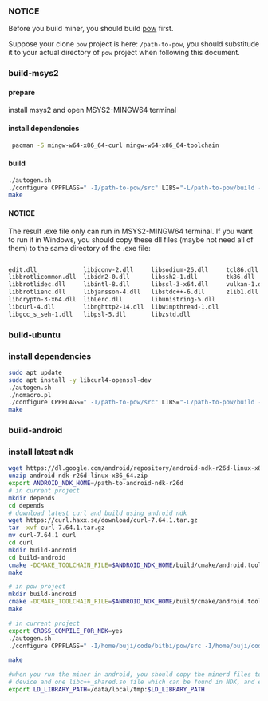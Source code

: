 
### NOTICE

Before you build miner, you should build [pow](https://github.com/bitbi-core/pow) first.

Suppose your clone `pow` project is here: `/path-to-pow`, you should substitude it to your actual directory of `pow` project when following this document.

### build-msys2

#### prepare

install msys2 and open MSYS2-MINGW64 terminal

#### install dependencies

```bash
 pacman -S mingw-w64-x86_64-curl mingw-w64-x86_64-toolchain
```

#### build

```bash
./autogen.sh
./configure CPPFLAGS=" -I/path-to-pow/src" LIBS="-L/path-to-pow/build -lrandomx"
make
```

#### NOTICE

The result .exe file only can run in MSYS2-MINGW64 terminal. If you want to run it in Windows, you should copy these dll files (maybe not need all of them) to the same directory of the .exe file:

```bash

edit.dll             libiconv-2.dll     libsodium-26.dll     tcl86.dll
libbrotlicommon.dll  libidn2-0.dll      libssh2-1.dll        tk86.dll
libbrotlidec.dll     libintl-8.dll      libssl-3-x64.dll     vulkan-1.dll
libbrotlienc.dll     libjansson-4.dll   libstdc++-6.dll      zlib1.dll
libcrypto-3-x64.dll  libLerc.dll        libunistring-5.dll
libcurl-4.dll        libnghttp2-14.dll  libwinpthread-1.dll
libgcc_s_seh-1.dll   libpsl-5.dll       libzstd.dll

```

### build-ubuntu

### install dependencies

```bash
sudo apt update
sudo apt install -y libcurl4-openssl-dev
./autogen.sh
./nomacro.pl
./configure CPPFLAGS=" -I/path-to-pow/src" LIBS="-L/path-to-pow/build -lrandomx"
make
```


### build-android

### install latest ndk
    
```bash
wget https://dl.google.com/android/repository/android-ndk-r26d-linux-x86_64.zip
unzip android-ndk-r26d-linux-x86_64.zip
export ANDROID_NDK_HOME=/path-to-android-ndk-r26d
# in current project
mkdir depends
cd depends
# download latest curl and build using android ndk
wget https://curl.haxx.se/download/curl-7.64.1.tar.gz
tar -xvf curl-7.64.1.tar.gz
mv curl-7.64.1 curl
cd curl
mkdir build-android
cd build-android
cmake -DCMAKE_TOOLCHAIN_FILE=$ANDROID_NDK_HOME/build/cmake/android.toolchain.cmake -DANDROID_NDK=$ANDROID_NDK_HOME -DANDROID_ABI=arm64-v8a -DANDROID_PLATFORM=android-23 -DBUILD_SHARED_LIBS=OFF -DCMAKE_BUILD_TYPE=Release -DCURL_ENABLE_SSL=OFF ..
make

# in pow project
mkdir build-android
cmake -DCMAKE_TOOLCHAIN_FILE=$ANDROID_NDK_HOME/build/cmake/android.toolchain.cmake  -DANDROID_ABI=arm64-v8a -DANDROID_PLATFORM=android-23 ..
make

# in current project
export CROSS_COMPILE_FOR_NDK=yes
./autogen.sh
./configure CPPFLAGS=" -I/home/buji/code/bitbi/pow/src -I/home/buji/code/bitbi/miner/depends/curl/include" LIBS="-L/home/buji/code/bitbi/pow/build-android -lrandomx -lz -L/home/buji/code/bitbi/miner/depends/curl/build-android/lib -lcurl" --host=arm64-linux-androideab --disable-assembly

make

#when you run the miner in android, you should copy the minerd files to the android 
# device and one libc++_shared.so file which can be found in NDK, and export LD_LIBRARY_PATH
export LD_LIBRARY_PATH=/data/local/tmp:$LD_LIBRARY_PATH


```
